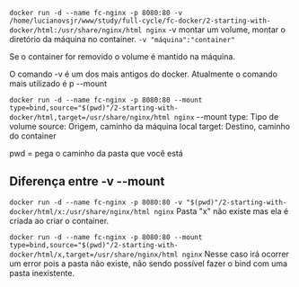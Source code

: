 `docker run -d --name fc-nginx -p 8080:80 -v /home/lucianovsjr/www/study/full-cycle/fc-docker/2-starting-with-docker/html:/usr/share/nginx/html nginx`
-v montar um volume, montar o diretório da máquina no container. `-v "máquina":"container"`

Se o container for removido o volume é mantido na máquina.

O comando -v é um dos mais antigos do docker.
Atualmente o comando mais utilizado é p --mount

`docker run -d --name fc-nginx -p 8080:80 --mount type=bind,source="$(pwd)"/2-starting-with-docker/html,target=/usr/share/nginx/html nginx`
--mount
    type: Tipo de volume
    source: Origem, caminho da máquina local
    target: Destino, caminho do container

pwd = pega o caminho da pasta que você está

## Diferença entre -v --mount

`docker run -d --name fc-nginx -p 8080:80 -v "$(pwd)"/2-starting-with-docker/html/x:/usr/share/nginx/html nginx`
Pasta "x" não existe mas ela é criada ao criar o container.

`docker run -d --name fc-nginx -p 8080:80 --mount type=bind,source="$(pwd)"/2-starting-with-docker/html/x,target=/usr/share/nginx/html nginx`
Nesse caso irá ocorrer um error pois a pasta não existe, não sendo possível fazer o bind com uma pasta inexistente.
